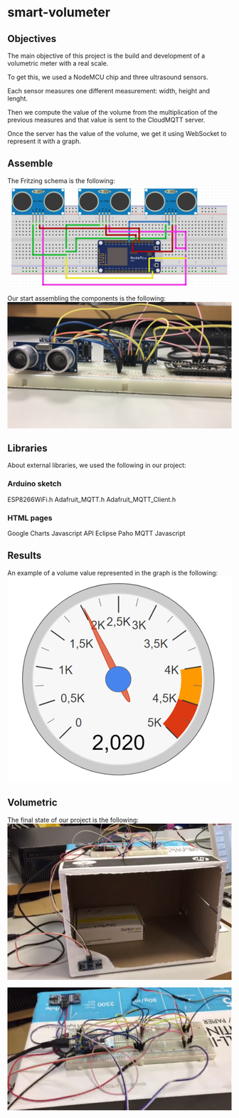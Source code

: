 # smart-volumeter

<h2>Objectives</h2>

The main objective of this project is the build and development of a volumetric meter with a real scale.

To get this, we used a NodeMCU chip and three ultrasound sensors.

Each sensor measures one different measurement: width, height and lenght.

Then we compute the value of the volume from the multiplication of the previous measures and that value is sent to the CloudMQTT server.

Once the server has the value of the volume, we get it using WebSocket to represent it with a graph.

<h2>Assemble</h2>

The Fritzing schema is the following:
![fritzing](IMG/1.png)

Our start assembling the components is the following:
![start](IMG/3.jpg)

<h2>Libraries</h2>

About external libraries, we used the following in our project:

<h3>Arduino sketch</h3>

ESP8266WiFi.h
Adafruit_MQTT.h
Adafruit_MQTT_Client.h

<h3>HTML pages</h3>

Google Charts Javascript API
Eclipse Paho MQTT Javascript

<h2>Results</h2>

An example of a volume value represented in the graph is the following:
![graph](IMG/2.png)

<h2>Volumetric</h2>

The final state of our project is the following:
![final1](IMG/4.png)

![final2](IMG/5.png)